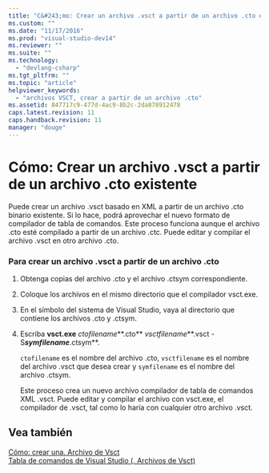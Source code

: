 ```yaml
---
title: "C&#243;mo: Crear un archivo .vsct a partir de un archivo .cto existente | Microsoft Docs"
ms.custom: ""
ms.date: "11/17/2016"
ms.prod: "visual-studio-dev14"
ms.reviewer: ""
ms.suite: ""
ms.technology: 
  - "devlang-csharp"
ms.tgt_pltfrm: ""
ms.topic: "article"
helpviewer_keywords: 
  - "archivos VSCT, crear a partir de un archivo .cto"
ms.assetid: 847717c9-477d-4ac9-8b2c-2da878912478
caps.latest.revision: 11
caps.handback.revision: 11
manager: "douge"
---
```

# C&#243;mo: Crear un archivo .vsct a partir de un archivo .cto existente
Puede crear un archivo .vsct basado en XML a partir de un archivo .cto binario existente. Si lo hace, podrá aprovechar el nuevo formato de compilador de tabla de comandos. Este proceso funciona aunque el archivo .cto esté compilado a partir de un archivo .ctc. Puede editar y compilar el archivo .vsct en otro archivo .cto.  
  
### Para crear un archivo .vsct a partir de un archivo .cto  
  
1.  Obtenga copias del archivo .cto y el archivo .ctsym correspondiente.  
  
2.  Coloque los archivos en el mismo directorio que el compilador vsct.exe.  
  
3.  En el símbolo del sistema de Visual Studio, vaya al directorio que contiene los archivos .cto y .ctsym.  
  
4.  Escriba **vsct.exe** *ctofilename***.cto** *vsctfilename***.vsct \-S***symfilename***.ctsym**.  
  
     `ctofilename` es el nombre del archivo .cto, `vsctfilename` es el nombre del archivo .vsct que desea crear y `symfilename` es el nombre del archivo .ctsym.  
  
     Este proceso crea un nuevo archivo compilador de tabla de comandos XML .vsct. Puede editar y compilar el archivo con vsct.exe, el compilador de .vsct, tal como lo haría con cualquier otro archivo .vsct.  
  
## Vea también  
 [Cómo: crear una. Archivo de Vsct](../extensibility/internals/how-to-create-a-dot-vsct-file.md)   
 [Tabla de comandos de Visual Studio \(. Archivos de Vsct\)](../extensibility/internals/visual-studio-command-table-dot-vsct-files.md)